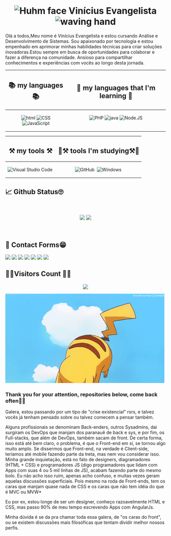 
<h1 align="center">
	<img src="https://i.giphy.com/CaiVJuZGvR8HK.webp" alt="Huhm face" width="25px" height="25px">
	Vinícius Evangelista
	<img src="https://media.tenor.com/SNL9_xhZl9oAAAAi/waving-hand-joypixels.gif" alt="waving hand" width="30px" height="30px">
</h1>


Olá a todos,Meu nome é Vinícius Evangelista e estou cursando Análise e Desenvolvimento de Sistemas. Sou apaixonado por tecnologia e estou empenhado em aprimorar minhas habilidades técnicas para criar soluções inovadoras.Estou sempre em busca de oportunidades para colaborar e fazer a diferença na comunidade. Ansioso para compartilhar conhecimentos e experiências com vocês ao longo desta jornada.



<center>
	<table align="center">
		<thead>
			<tr>
				<th align="center"><h2>📚 my languages 📚</h2></th>
				<th align="center"><h2>📖 my languages that I'm learning 📖</h2></th>
			</tr>
		</thead>
		<tbody>
			<tr>
				<td align="center" style="vertical-align: top;">
					
![ html](https://img.shields.io/badge/HTML-0D1117?style=for-the-badge&logo=html5&logoColor=#E44c25&textColor=0D1117)
![CSS](https://img.shields.io/badge/-CSS-0D1117?style=for-the-badge&logo=CSS3&logoColor=1572B6&labelColor=0D1117)
![JavaScript](https://img.shields.io/badge/-JavaScript-0D1117?style=for-the-badge&logo=javascript&labelColor=0D1117)

</td>
    
<td align="center" style="vertical-align: top;">
					
![PHP](https://img.shields.io/badge/php-0D1117.svg?style=for-the-badge&logo=php&logoColor=blue)
![java](https://img.shields.io/badge/Java-0D1117?style=for-the-badge&logo=kofi&logoColor=e20d05&textColor=0D1117)
![Node.JS](https://img.shields.io/badge/-Node.JS-0D1117?style=for-the-badge&logo=node.js&labelColor=0D1117&textColor=0D1117)


</td>
			</tr>
		</tbody>
	</table>
</center>






<center>
	<table align="center">
<thead>
		<tr>
			<th align="center"><h2>⚒️ my tools ⚒️</h2></th>
			<th align="center"><h2>📖⚒️ tools I'm studying⚒️📖 </h2></th>
		</tr>
</thead>
<tbody>
			<tr>
				<td align="center" style="vertical-align: top;">


![Visual Studio Code](https://img.shields.io/badge/-Visual%20Studio%20Code-0D1117?style=for-the-badge&logo=visual-studio-code&logoColor=007ACC&labelColor=0D1117)&nbsp;


</td>
<td align="center" style="vertical-align: top;">
	
![GitHub](https://img.shields.io/badge/-GitHub-0D1117?style=for-the-badge&logo=github&labelColor=0D1117)&nbsp;
![Windows](https://img.shields.io/badge/-Windows-0D1117?style=for-the-badge&logo=windows&labelColor=0D1117)&nbsp;



</td>
			</tr>
		</tbody>
	</table>
</center>

<h2>📈 Github Status🙄</h2>

<!---->
<!---->
<!---->
 <br>
 <br>
<div align="center">  
  <img height="50%" src="https://github-readme-stats.vercel.app/api?username=Vinicius-Evangelista-de-Carvalho&show_icons=true&count_private=true&hide_border=true&title_color=7600bc&icon_color=7600bc&text_color=c9d1d9&bg_color=0d1117"/> 
  <img height="50%" src="https://github-readme-stats.vercel.app/api/top-langs?username=Vinicius-Evangelista-de-Carvalho&layout=compact&hide_border=true&title_color=7600bc&text_color=c9d1d9&bg_color=0d1117" />
<!---->
<!---->
<!---->
</div>

</br>
</br>

</p>
<!---->
<!---->
<!---->
<h2> 💬 Contact Forms😁</h2>
<div> 
<!--instagram-->
<a href="https://instagram.com/bigode.ofc21"><img src="https://cdn.icon-icons.com/icons2/1211/PNG/512/1491580635-yumminkysocialmedia26_83102.png" width="50"></a>
<!---->
<!---->
<!--whatsapp-->
        <a href="https://api.whatsapp.com/send?phone=5511960817390&text=prazer%20meu%20nome%20é%20vinicius%20e%20e
        stou%20cursando%20,Analise%20Desemvolvimento%20De%20Sistema%20e%20estou%20em%20busca%20de%20um%20Estágio%20na%20aréa%20">
        <img src="https://cdn.icon-icons.com/icons2/2429/PNG/512/whatsapp_logo_icon_147205.png"
        width="50px"></img></a>
<!---->
<!---->
<!---->
<!--facebook-->
        <a href="https://facebook.com/61557591638581"><img src="https://cdn.icon-icons.com/icons2/3132/PNG/512/facebook_social_network_network_communication_internet_icon_192273.png" width="50"></a>
<!---->
<!---->
<!---->
<!--email-->
        <a href="mailto:vinicius.sl56220@gmail.com.com"><img src="https://cdn.icon-icons.com/icons2/72/PNG/256/email_14410.png" width="50"></a>
<!---->
<!---->
<!---->
<!--Telegram-->
        <a href="https://t.me/+5511960817390"><img src="https://cdn.icon-icons.com/icons2/2699/PNG/512/telegram_logo_icon_168692.png" width="50"></a>
<!---->
<!---->
<!---->
<!--twitter-->
        <a href="https://x.com/BigodeSilva22?t=Fi3xu2wvdTGcJN7feAK5Ew&s=09">
        <img src="https://cdn.icon-icons.com/icons2/1211/PNG/512/1491579542-yumminkysocialmedia22_83078.png" 
        width="50"></a>
<!---->
<!---->
<!---->
<!--linkedin-->
        <a href="https://www.linkedin.com/in/vin%C3%ADcius-evangelista-9b6a312b8?utm_source=share&utm_campaign=share_via&utm_content=profile&utm_medium=android_app">
        <img src="https://cdn.icon-icons.com/icons2/808/PNG/512/linkedin_icon-icons.com_66096.png" 
        width="50">
        </a>
<!---->
<!---->
<!---->
<p align="centre"><h2>🔔🧮Visitors Count 🧮🔔</h2></p> 
<!---->
<!---->
<!---->
<p align="center"><img align="center" src="https://visit-counter.vercel.app/counter.png?page=https%3A%2F%2Fgithub.com%2Fcarolbarbosa101&layout=compact&hide_border=true&s=50&c=ffff&bg=0d1117&no=7&ff=digi&tb=Visits%3A++&ta=" /></p> 
<img src="https://raw.githubusercontent.com/Vinicius-Evangelista-de-Carvalho/Vinicius-Evangelista-de-Carvalho/main/imagens/Pikachu.gif">
</div>
<!---->
<!---->
<!---->
<h3>Thank you for your attention, repositories below, come back often👋😀</h3> 
<!---->
<!---->
<!---->

Galera, estou passando por um tipo de "crise existencial" rsrs, e talvez vocês já tenham pensado sobre ou talvez comecem a pensar também.

Alguns profissionais se denominam Back-enders, outros Sysadmins, dai surgiram os DevOps que manjam dos paranauê de back e sys, e por fim, os Full-stacks, que além de DevOps, também sacam de front. De certa forma, isso está até bem claro, o problema, é que o Front-end em sí, se tornou algo muito amplo. Se dissermos que Front-end, na verdade é Client-side, teríamos até mobile fazendo parte da treta, mas nem vou considerar isso. Minha grande inquietação, está no fato de designers, diagramadores (HTML + CSS) e programadores JS (digo programadores que lidam com Apps com suas 4 ou 5 mil linhas de JS), acabam fazendo parte do mesmo bolo. Eu não acho isso ruim, apenas acho confuso, e muitas vezes geram aquelas discussões superficiais. Pois mesmo na roda de Front-ends, tem os caras que manjam quase nada de CSS e os caras que não tem idéia do que é MVC ou MVW*

Eu por ex, estou longe de ser um designer, conheço razoavelmente HTML e CSS, mas passo 90% de meu tempo escrevendo Apps com AngularJs.

Minha dúvida é se da pra chamar toda essa galera, de "os caras do front", ou se existem discussões mais filosóficas que tentam dividir melhor nossos perfis.

</div>
